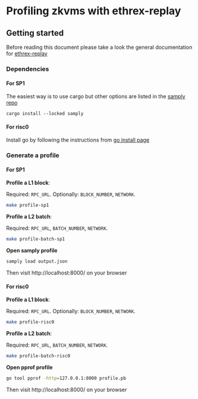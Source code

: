 # Profiling zkvms with ethrex-replay

## Getting started

Before reading this document please take a look the general documentation for [ethrex-replay](./ethrex_replay.md)

### Dependencies

#### For SP1

The easiest way is to use cargo but other options are listed in the [samply repo](https://github.com/mstange/samply)
```
cargo install --locked samply
```

#### For risc0

Install go by following the instructions from [go install page](https://go.dev/doc/install)

### Generate a profile

#### For SP1

**Profile a L1 block**: 

Required: `RPC_URL`.
Optionally: `BLOCK_NUMBER`, `NETWORK`.
```sh
make profile-sp1
```

**Profile a L2 batch**:

Required: `RPC_URL`, `BATCH_NUMBER`, `NETWORK`.

```sh
make profile-batch-sp1
```

**Open samply profile**

```sh
samply load output.json
```
Then visit http://localhost:8000/ on your browser

#### For risc0

**Profile a L1 block**: 

Required: `RPC_URL`.
Optionally: `BLOCK_NUMBER`, `NETWORK`.
```sh
make profile-risc0
```

**Profile a L2 batch**:

Required: `RPC_URL`, `BATCH_NUMBER`, `NETWORK`.

```sh
make profile-batch-risc0
```

**Open pprof profile**

```sh
go tool pprof -http=127.0.0.1:8000 profile.pb
```
Then visit http://localhost:8000/ on your browser
